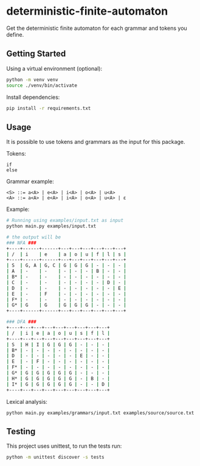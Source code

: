 # deterministic-finite-automaton
Get the deterministic finite automaton for each grammar and tokens you define.

## Getting Started

Using a virtual environment (optional):
```bash
python -m venv venv
source ./venv/bin/activate
```

Install dependencies:
```bash
pip install -r requirements.txt
```

## Usage 
It is possible to use tokens and grammars as the input for this package.

Tokens:
```
if
else
```

Grammar example:
```
<S> ::= a<A> | e<A> | i<A> | o<A> | u<A>
<A> ::= a<A> | e<A> | i<A> | o<A> | u<A> | ε
```


Example:
```bash
# Running using examples/input.txt as input
python main.py examples/input.txt

# the output will be
### NFA ###
+----+------+------+---+---+---+---+---+---+
| /  | i    | e    | a | o | u | f | l | s |
+----+------+------+---+---+---+---+---+---+
| S  | G, A | G, C | G | G | G | - | - | - |
| A  | -    | -    | - | - | - | B | - | - |
| B* | -    | -    | - | - | - | - | - | - |
| C  | -    | -    | - | - | - | - | D | - |
| D  | -    | -    | - | - | - | - | - | E |
| E  | -    | F    | - | - | - | - | - | - |
| F* | -    | -    | - | - | - | - | - | - |
| G* | G    | G    | G | G | G | - | - | - |
+----+------+------+---+---+---+---+---+---+

### DFA ###
+----+---+---+---+---+---+---+---+---+
| /  | i | e | a | o | u | s | f | l |
+----+---+---+---+---+---+---+---+---+
| S  | H | I | G | G | G | - | - | - |
| B* | - | - | - | - | - | - | - | - |
| D  | - | - | - | - | - | E | - | - |
| E  | - | F | - | - | - | - | - | - |
| F* | - | - | - | - | - | - | - | - |
| G* | G | G | G | G | G | - | - | - |
| H* | G | G | G | G | G | - | B | - |
| I* | G | G | G | G | G | - | - | D |
+----+---+---+---+---+---+---+---+---+
```

Lexical analysis:
```
python main.py examples/grammars/input.txt examples/source/source.txt
```

## Testing
This project uses unittest, to run the tests run:
```bash
python -m unittest discover -s tests
```
